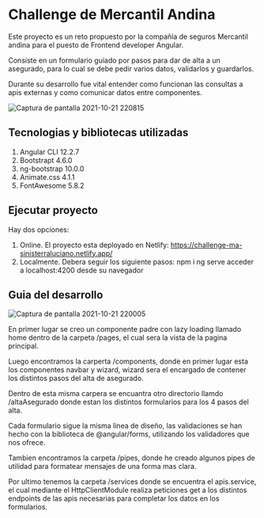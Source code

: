 # Challenge de Mercantil Andina

Este proyecto es un reto propuesto por la compañía de seguros Mercantil andina para el puesto de Frontend developer Angular.

Consiste en un formulario guiado por pasos para dar de alta a un asegurado, para lo cual se debe pedir varios datos, validarlos y guardarlos.

Durante su desarrollo fue vital entender como funcionan las consultas a apis externas y como comunicar datos entre componentes.

![Captura de pantalla 2021-10-21 220815](https://user-images.githubusercontent.com/44885834/138377266-e1d46109-07fd-4daa-b43c-f6089a4fc899.jpg)



## Tecnologias y bibliotecas utilizadas

1. Angular CLI 12.2.7
2. Bootstrapt 4.6.0
3. ng-bootstrap 10.0.0
4. Animate.css 4.1.1
5. FontAwesome 5.8.2



## Ejecutar proyecto

Hay dos opciones:
1. Online. El proyecto esta deployado en Netlify: https://challenge-ma-sinisterraluciano.netlify.app/
2. Localmente. Debera seguir los siguiente pasos:
  npm i
  ng serve
  acceder a localhost:4200 desde su navegador

## Guia del desarrollo

![Captura de pantalla 2021-10-21 220005](https://user-images.githubusercontent.com/44885834/138376726-b2573be7-be8d-4950-a006-40a2fce82a53.jpg)

En primer lugar se creo un componente padre con lazy loading llamado home dentro de la carpeta /pages, el cual sera la vista de la pagina principal.

Luego encontramos la carperta /components, donde en primer lugar esta los componentes navbar y wizard, wizard sera el encargado de contener los distintos pasos del alta de asegurado.

Dentro de esta misma carpera se encuantra otro directorio llamdo /altaAsegurado donde estan los distintos formularios para los 4 pasos del alta.

Cada formulario sigue la misma linea de diseño, las validaciones se han hecho con la biblioteca de @angular/forms, utilizando los validadores que nos ofrece.

Tambien encontramos la carpeta /pipes, donde he creado algunos pipes de utilidad para formatear mensajes de una forma mas clara.

Por ultimo tenemos la carpeta /services donde se encuentra el apis.service, el cual mediante el HttpClientModule realiza peticiones get a los distintos endpoints de las apis necesarias para completar los datos en los formularios.
